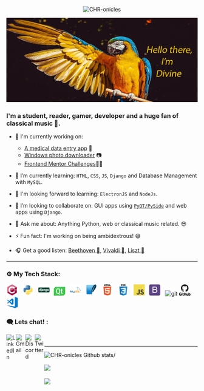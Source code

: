 <!-- ![Header image](https://raw.githubusercontent.com/CHR-onicles/CHR-onicles/main/images/hi_img.jpg)
-->
<p align="center"> <img src="https://komarev.com/ghpvc/?username=CHR-onicles&label=Profile%20views&color=0e75b6&style=flat" alt="CHR-onicles" /> </p>

![Header-image](images/hi_img.jpg)

<h3 align="left">I'm a student, reader, gamer, developer and a huge fan of classical music 🎼.</h3>

- 🔭 I'm currently working on:

  - [A medical data entry app][med] 🏥
  - [Windows photo downloader][spotty] 📷
  - [Frontend Mentor Challenges][FEM]💪🏽

- 🌱 I’m currently learning: `HTML`, `CSS`, `JS`, `Django` and Database Management with `MySQL`.
- 🏁 I'm looking forward to learning: `ElectronJS` and `NodeJs`.
- 👯 I’m looking to collaborate on: GUI apps using [`PyQT/PySide`](https://riverbankcomputing.com/software/pyqt) and web apps using `Django`.
- 💬 Ask me about: Anything Python, web or classical music related. 😎
- ⚡ Fun fact: I'm working on being ambidextrous! 😅
- 🎧 Get a good listen: [Beethoven 🎵](https://www.youtube.com/watch?v=BV7RkEL6oRc),
  [Vivaldi 🎵](https://www.youtube.com/watch?v=H_3JiTfmuzg),
  [Liszt 🎵](https://www.youtube.com/watch?v=H1Dvg2MxQn8)

<!-- Logos-->
<!-- <a href="https://www.linkedin.com/in/divine-a-522b791ab/"><img src="https://img.shields.io/badge/linkedin-%230077B5.svg?&style=for-the-badge&logo=linkedin&logoColor=white" /></a>

[![Linkedin Badge](https://img.shields.io/badge/-DivineAnum-blue?style=flat-square&logo=Linkedin&logoColor=white&link=https://https://linkedin.com/in/divine-a-522b791ab/)](https://linkedin.com/in/divine-a-522b791ab/)
[![Gmail Badge](https://img.shields.io/badge/-tpandivine48@gmail.com-d14836?style=flat-square&logo=Gmail&logoColor=white&link=mailto:tpandivine48@gmail.com)](mailto:tpandivine48@gmail.com)
-->
<hr />

<h3 align="left">⚙ My Tech Stack:</h3>

<p align="left">
<img src="https://raw.githubusercontent.com/devicons/devicon/master/icons/cplusplus/cplusplus-original.svg" alt="cplusplus" width="30" />&nbsp;&nbsp;
<img src="https://raw.githubusercontent.com/devicons/devicon/master/icons/python/python-original.svg" alt="python" width="30" >&nbsp;&nbsp;
<img src="https://raw.githubusercontent.com/devicons/devicon/master/icons/django/django-original.svg" alt="Django" width="30" />&nbsp;&nbsp;
<img src="images/Qt.png" alt="PyQt" width="30" />&nbsp;&nbsp;
<img src="https://raw.githubusercontent.com/devicons/devicon/master/icons/mysql/mysql-original-wordmark.svg" alt="mysql" width="30" >&nbsp;&nbsp;
<img src="https://raw.githubusercontent.com/github/explore/2d218e3aa252dc90eef269b34eeec1fbd15dc07e/topics/sqlite/sqlite.png" alt="SQLite" width="30" >&nbsp;&nbsp;
<img src="https://raw.githubusercontent.com/devicons/devicon/master/icons/html5/html5-original-wordmark.svg" alt="html5" width="30" >&nbsp;&nbsp; 
<img src="https://raw.githubusercontent.com/devicons/devicon/master/icons/css3/css3-original-wordmark.svg" alt="css3" width="30" >&nbsp;&nbsp; 
<img src="https://raw.githubusercontent.com/devicons/devicon/master/icons/javascript/javascript-original.svg" alt="javascript" width="30" >&nbsp;&nbsp; 
<img src="https://raw.githubusercontent.com/devicons/devicon/master/icons/bootstrap/bootstrap-plain.svg" alt="bootstrap" width="30" >&nbsp;&nbsp; 
<img src="https://www.vectorlogo.zone/logos/git-scm/git-scm-icon.svg" alt="git" width="30" > 
<img src="https://raw.githubusercontent.com/devicons/devicon/master/icons/github/github-original-wordmark.svg" alt="mysql" width="30" >&nbsp;&nbsp;
<img src="https://raw.githubusercontent.com/github/explore/80688e429a7d4ef2fca1e82350fe8e3517d3494d/topics/visual-studio-code/visual-studio-code.png" alt="Visual Studio Code" width="30" >
<!-- <img src="https://raw.githubusercontent.com/devicons/devicon/master/icons/react/react-original-wordmark.svg" alt="react" width="30"/> --> 
</p>

<h3>🗨 Lets chat! :</h3>
<p align="left">
<a href="https://linkedin.com/in/divine-a-522b791ab" target="_blank"><img align="left" src="https://cdn.jsdelivr.net/npm/simple-icons@3.0.1/icons/linkedin.svg" alt="LinkedIn" width="25" /></a>&nbsp;&nbsp;
<a href="mailto:tpandivine48@gmail.com" target="_blank"><img align="left" src="https://cdn.jsdelivr.net/npm/simple-icons@3.0.1/icons/gmail.svg" alt="Gmail" width="25" /></a>&nbsp;&nbsp;
<a href="https://discordapp.com/users/475709262883061762" target="_blank"><img align="left" src="https://cdn.jsdelivr.net/npm/simple-icons@3.0.1/icons/discord.svg" alt="Discord" width="25" /></a>&nbsp;&nbsp;
<a href="https://twitter.com/OniclesChr?s=09chr" target="_blank"><img align="left" src="https://cdn.jsdelivr.net/npm/simple-icons@3.0.1/icons/twitter.svg" alt="Twitter" width="25" /></a>&nbsp;&nbsp;
</p>


<hr />
<div style="display: flex; flex-direction: column;">
    <a><img height=200 src="https://github-readme-stats.vercel.app/api?username=CHR-onicles&show_icons=true&include_all_commits=true&theme=dracula&count_private=true" alt="CHR-onicles Github stats/"></a>
    <br />
    <a><img height=200 src="https://github-readme-streak-stats.herokuapp.com/?user=CHR-onicles&theme=dracula" /></a>
    <br />
    <a><img height=200 src="https://github-readme-stats.vercel.app/api/top-langs/?username=CHR-onicles&hide_title=false&layout=compact&theme=dracula&count_private=true" /></a>
</div>

<!-- <img width="500" src="https://metrics.lecoq.io/CHR-onicles" alt="Github Metrics"> -->

<!-- Links -->

[med]: https://github.com/CHR-onicles/Medical_Bills_Program
[spotty]: https://github.com/CHR-onicles/SpotlightProgramGUI
[calc]: https://github.com/CHR-onicles/Calculator_App
[FEM]: https://github.com/CHR-onicles/FEM-sunnyside-agency-landing-page
